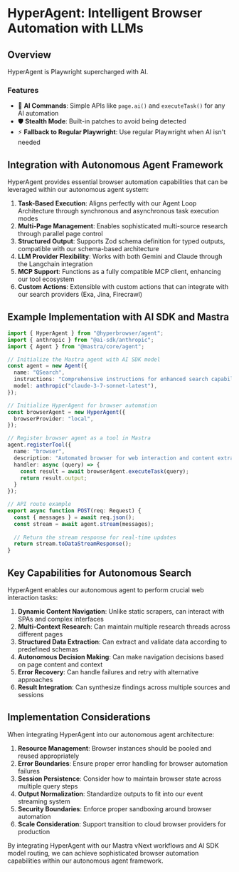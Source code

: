 # HyperAgent: Intelligent Browser Automation with LLMs

## Overview

HyperAgent is Playwright supercharged with AI.

### Features

- 🤖 **AI Commands**: Simple APIs like `page.ai()` and `executeTask()` for any AI automation
- 🛡️ **Stealth Mode**: Built-in patches to avoid being detected
- ⚡ **Fallback to Regular Playwright**: Use regular Playwright when AI isn't needed

## Integration with Autonomous Agent Framework

HyperAgent provides essential browser automation capabilities that can be leveraged within our autonomous agent system:

1. **Task-Based Execution**: Aligns perfectly with our Agent Loop Architecture through synchronous and asynchronous task execution modes
2. **Multi-Page Management**: Enables sophisticated multi-source research through parallel page control
3. **Structured Output**: Supports Zod schema definition for typed outputs, compatible with our schema-based architecture
4. **LLM Provider Flexibility**: Works with both Gemini and Claude through the Langchain integration
5. **MCP Support**: Functions as a fully compatible MCP client, enhancing our tool ecosystem
6. **Custom Actions**: Extensible with custom actions that can integrate with our search providers (Exa, Jina, Firecrawl)

## Example Implementation with AI SDK and Mastra

```typescript
import { HyperAgent } from "@hyperbrowser/agent";
import { anthropic } from "@ai-sdk/anthropic";
import { Agent } from "@mastra/core/agent";

// Initialize the Mastra agent with AI SDK model
const agent = new Agent({
  name: "QSearch",
  instructions: "Comprehensive instructions for enhanced search capabilities...",
  model: anthropic("claude-3-7-sonnet-latest"),
});

// Initialize HyperAgent for browser automation
const browserAgent = new HyperAgent({
  browserProvider: "local",
});

// Register browser agent as a tool in Mastra
agent.registerTool({
  name: "browser",
  description: "Automated browser for web interaction and content extraction",
  handler: async (query) => {
    const result = await browserAgent.executeTask(query);
    return result.output;
  }
});

// API route example
export async function POST(req: Request) {
  const { messages } = await req.json();
  const stream = await agent.stream(messages);
  
  // Return the stream response for real-time updates
  return stream.toDataStreamResponse();
}
```

## Key Capabilities for Autonomous Search

HyperAgent enables our autonomous agent to perform crucial web interaction tasks:

1. **Dynamic Content Navigation**: Unlike static scrapers, can interact with SPAs and complex interfaces
2. **Multi-Context Research**: Can maintain multiple research threads across different pages
3. **Structured Data Extraction**: Can extract and validate data according to predefined schemas
4. **Autonomous Decision Making**: Can make navigation decisions based on page content and context
5. **Error Recovery**: Can handle failures and retry with alternative approaches
6. **Result Integration**: Can synthesize findings across multiple sources and sessions

## Implementation Considerations

When integrating HyperAgent into our autonomous agent architecture:

1. **Resource Management**: Browser instances should be pooled and reused appropriately
2. **Error Boundaries**: Ensure proper error handling for browser automation failures
3. **Session Persistence**: Consider how to maintain browser state across multiple query steps
4. **Output Normalization**: Standardize outputs to fit into our event streaming system
5. **Security Boundaries**: Enforce proper sandboxing around browser automation
6. **Scale Consideration**: Support transition to cloud browser providers for production

By integrating HyperAgent with our Mastra vNext workflows and AI SDK model routing, we can achieve sophisticated browser automation capabilities within our autonomous agent framework.